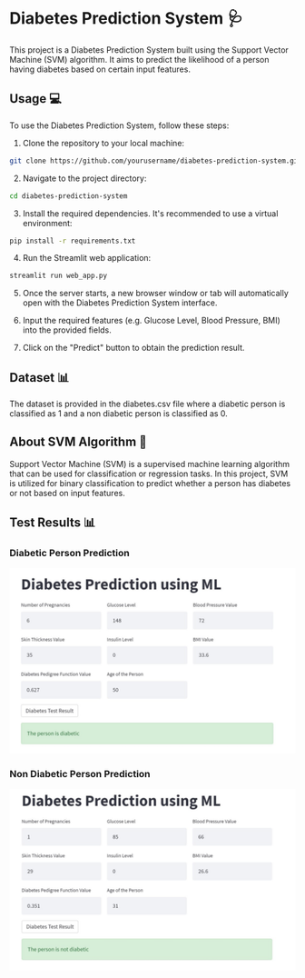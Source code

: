 # Diabetes Prediction System 🩺

This project is a Diabetes Prediction System built using the Support Vector Machine (SVM) algorithm. It aims to predict the likelihood of a person having diabetes based on certain input features.

## Usage 💻

To use the Diabetes Prediction System, follow these steps:

1. Clone the repository to your local machine:

```bash
git clone https://github.com/yourusername/diabetes-prediction-system.git
```

2. Navigate to the project directory:

```bash
cd diabetes-prediction-system
```

3. Install the required dependencies. It's recommended to use a virtual environment:

```bash
pip install -r requirements.txt
```

4. Run the Streamlit web application:

```bash
streamlit run web_app.py
```

5. Once the server starts, a new browser window or tab will automatically open with the Diabetes Prediction System interface.

6. Input the required features (e.g. Glucose Level, Blood Pressure, BMI) into the provided fields.

7. Click on the "Predict" button to obtain the prediction result.

## Dataset 📊 

The dataset is provided in the diabetes.csv file where a diabetic person is classified as 1 and a non diabetic person is classified as 0.

## About SVM Algorithm 🤖 

Support Vector Machine (SVM) is a supervised machine learning algorithm that can be used for classification or regression tasks. In this project, SVM is utilized for binary classification to predict whether a person has diabetes or not based on input features.

## Test Results 📊

### Diabetic Person Prediction
![Diabetic Person Prediction](images/Diabetic.jpg)

### Non Diabetic Person Prediction
![Non Diabetic Person Prediction](images/NotDiabetic.jpg)
